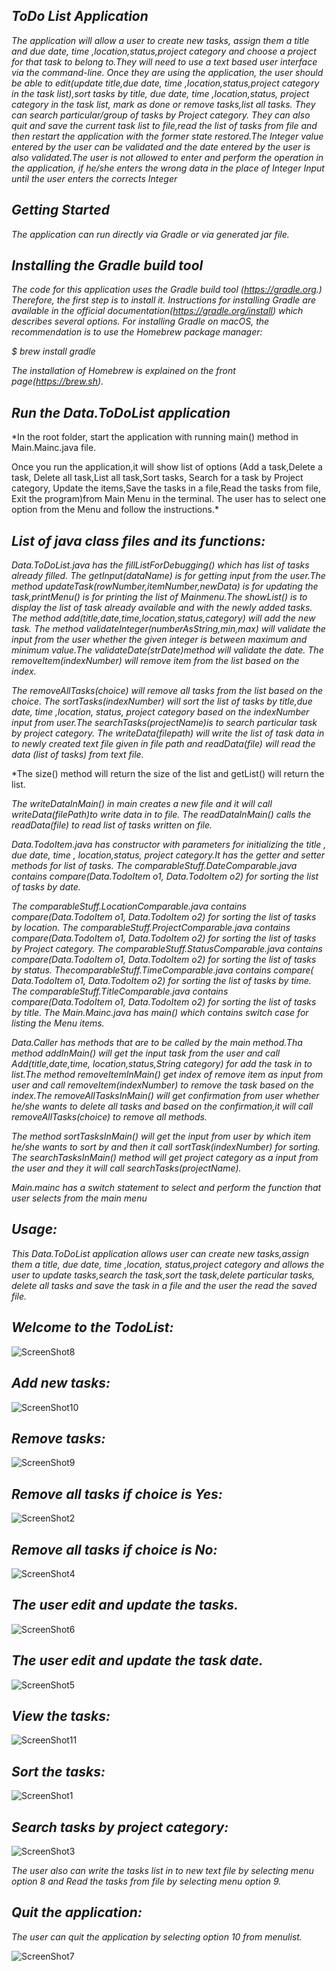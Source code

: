 ## *ToDo List Application*

*The application will allow a user to create new tasks, assign them a title and due date, time ,location,status,project
category and choose a project for that task to belong to.They will need to use a text based user interface via the
command-line. Once they are using the application, the user should be able to edit(update title,due date, time
,location,status,project category in the task list),sort tasks by title, due date, time ,location,status, project
category in the task list, mark as done or remove tasks,list all tasks. They can search particular/group of tasks by
Project category. They can also quit and save the current task list to file,read the list of tasks from file and then
restart the application with the former state restored.The Integer value entered by the user can be validated and the 
date entered by the user is also validated.The user is not allowed to enter and perform the operation in the 
application, if he/she enters the wrong data in the place of Integer Input until the user enters the corrects 
Integer*

## *Getting Started*

*The application can run directly via Gradle or via generated jar file.*

## *Installing the Gradle build tool*

*The code for this application uses the Gradle build tool (https://gradle.org.)
Therefore, the first step is to install it. Instructions for installing Gradle are available in the official
documentation(https://gradle.org/install) which describes several options. For installing Gradle on macOS, 
the recommendation is to use the Homebrew package manager:*

*$ brew install gradle*

*The installation of Homebrew is explained on the front page(https://brew.sh).*

## *Run the Data.ToDoList application*

*In the root folder, start the application with running main() method in Main.Mainc.java file.

Once you run the application,it will show list of options (Add a task,Delete a task, Delete all task,List all task,Sort
tasks, Search for a task by Project category, Update the items,Save the tasks in a file,Read the tasks from file, Exit
the program)from Main Menu in the terminal. The user has to select one option from the Menu and follow the instructions.*

## *List of java class files and its functions:*

*Data.ToDoList.java has the fillListForDebugging() which has list of tasks already filled. The getInput(dataName) is for
getting input from the user.The method updateTask(rowNumber,itemNumber,newData) is for updating the task,printMenu() is for printing the list of Mainmenu.The
showList() is to display the list of task already available and with the newly added tasks. 
The method add(title,date,time,location,status,category) will add the new task. 
The method validateInteger(numberAsString,min,max) will validate the input from the user whether the given integer is between 
maximum and minimum value.The validateDate(strDate)method will validate the date.
The removeItem(indexNumber) will remove item from the list based on the index.*

*The removeAllTasks(choice) will remove all tasks from the list based on the choice. The sortTasks(indexNumber) will 
sort the list of tasks by title,due date, time ,location, status, project category based on the indexNumber input from
user.The searchTasks(projectName)is to search particular task by project category. The writeData(filepath) will 
write the list of task data in to newly created text file given in file path and readData(file) will read the data 
(list of tasks) from text file.*

*The size() method will return the size of the list and getList() will return the list.

*The writeDataInMain() in main creates a new file and it will call writeData(filePath)to write data in to file.
The readDataInMain() calls the readData(file) to read list of tasks written on file.*

*Data.TodoItem.java has constructor with parameters for initializing the title , due date, time , location,status,
project category.It has the getter and setter methods for list of tasks. The comparableStuff.DateComparable.java 
contains compare(Data.TodoItem o1, Data.TodoItem o2) for sorting the list of tasks by date.*

*The comparableStuff.LocationComparable.java contains compare(Data.TodoItem o1, Data.TodoItem o2) for sorting the list of
tasks by location. The comparableStuff.ProjectComparable.java contains compare(Data.TodoItem o1, Data.TodoItem o2) for
sorting the list of tasks by Project category. The comparableStuff.StatusComparable.java contains compare(Data.TodoItem
o1, Data.TodoItem o2) for sorting the list of tasks by status. ThecomparableStuff.TimeComparable.java contains compare(
Data.TodoItem o1, Data.TodoItem o2) for sorting the list of tasks by time. The comparableStuff.TitleComparable.java
contains compare(Data.TodoItem o1, Data.TodoItem o2) for sorting the list of tasks by title. The Main.Mainc.java has
main() which contains switch case for listing the Menu items.*

*Data.Caller has methods that are to be called by the main method.Tha method addInMain() will get the input task from the user and call Add(title,date,time, location,status,String
category) for add the task in to list.The method removeItemInMain() get index of remove item as input from user and call
removeItem(indexNumber) to remove the task based on the index.The removeAllTasksInMain() will get confirmation from user
whether he/she wants to delete all tasks and based on the confirmation,it will call removeAllTasks(choice) to remove all
methods.*

*The method sortTasksInMain() will get the input from user by which item he/she wants to sort by and then it call
sortTask(indexNumber) for sorting. The searchTasksInMain() method will get project category as a input from the user and
they it will call searchTasks(projectName).*

*Main.mainc has a switch statement to select and perform the function that user selects from the main menu*

## *Usage:*

*This Data.ToDoList application allows user can create new tasks,assign them a title, due date, time ,location,
status,project category and allows the user to update tasks,search the task,sort the task,delete particular tasks,
delete all tasks and save the task in a file and the user the read the saved file.*

## *Welcome to the TodoList:*

![ScreenShot8](Screenshots/ScreenShot8.png)

## *Add new tasks:*

![ScreenShot10](Screenshots/ScreenShot10.png)

## *Remove tasks:*

![ScreenShot9](Screenshots/ScreenShot9.png)


## *Remove all tasks if choice is Yes:*

![ScreenShot2](Screenshots/ScreenShot2.png)

## *Remove all tasks if choice is No:*

![ScreenShot4](Screenshots/ScreenShot4.png)

## *The user edit and update the tasks.*

![ScreenShot6](Screenshots/ScreenShot6.png)

## *The user edit and update the task date.*

![ScreenShot5](Screenshots/ScreenShot5.png)

## *View the tasks:*

![ScreenShot11](Screenshots/ScreenShot11.png)

## *Sort the tasks:*

![ScreenShot1](Screenshots/ScreenShot1.png)

## *Search tasks by project category:*

![ScreenShot3](Screenshots/ScreenShot3.png)

*The user also can write the tasks list in to new text file by selecting menu option 8 and Read the tasks from file by
selecting menu option 9.*

## *Quit the application:*

*The user can quit the application by selecting option 10 from menulist.*

![ScreenShot7](Screenshots/ScreenShot7.png)
































